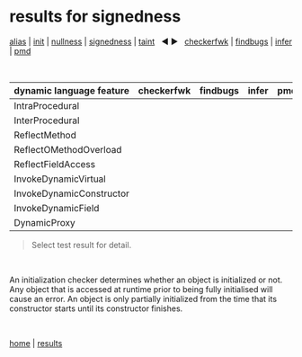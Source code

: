 # results for signedness

[alias](https://github.com/michaelemery/staticanalysis/blob/master/results/alias/README.md) | [init](https://github.com/michaelemery/staticanalysis/blob/master/results/init/README.md) | [nullness](https://github.com/michaelemery/staticanalysis/blob/master/results/nullness/README.md) | [signedness](https://github.com/michaelemery/staticanalysis/blob/master/results/signedness/README.md) | [taint](https://github.com/michaelemery/staticanalysis/blob/master/results/taint/README.md) &nbsp; &#x25c0; &#x25b6; &nbsp; [checkerfwk](https://github.com/michaelemery/staticanalysis/blob/master/results/tool/checkerframework.md) | [findbugs](https://github.com/michaelemery/staticanalysis/blob/master/results/tool/findbugs.md) | [infer](https://github.com/michaelemery/staticanalysis/blob/master/results/tool/infer.md) | [pmd](https://github.com/michaelemery/staticanalysis/blob/master/results/tool/pmd.md)

<br>

| dynamic language feature | checkerfwk | findbugs | infer | pmd | 
| --- | :---: | :---: | :---: | :---: |
| IntraProcedural | [](https://github.com/michaelemery/staticanalysis/blob/master/results/signedness/checkerframework.md#IntraProcedural) | [](https://github.com/michaelemery/staticanalysis/blob/master/results/signedness/findbugs.md#IntraProcedural) | [](https://github.com/michaelemery/staticanalysis/blob/master/results/signedness/infer.md#IntraProcedural) | [](https://github.com/michaelemery/staticanalysis/blob/master/results/signedness/pmd.md#IntraProcedural) |
| InterProcedural | [](https://github.com/michaelemery/staticanalysis/blob/master/results/signedness/checkerframework.md#InterProcedural) | [](https://github.com/michaelemery/staticanalysis/blob/master/results/signedness/findbugs.md#InterProcedural) | [](https://github.com/michaelemery/staticanalysis/blob/master/results/signedness/infer.md#InterProcedural) | [](https://github.com/michaelemery/staticanalysis/blob/master/results/signedness/pmd.md#InterProcedural) |
| ReflectMethod | [](https://github.com/michaelemery/staticanalysis/blob/master/results/signedness/checkerframework.md#ReflectMethod) | [](https://github.com/michaelemery/staticanalysis/blob/master/results/signedness/findbugs.md#ReflectMethod) | [](https://github.com/michaelemery/staticanalysis/blob/master/results/signedness/infer.md#ReflectMethod) | [](https://github.com/michaelemery/staticanalysis/blob/master/results/signedness/pmd.md#ReflectMethod) |
| ReflectOMethodOverload | [](https://github.com/michaelemery/staticanalysis/blob/master/results/signedness/checkerframework.md#ReflectOMethodOverload) | [](https://github.com/michaelemery/staticanalysis/blob/master/results/signedness/findbugs.md#ReflectOMethodOverload) | [](https://github.com/michaelemery/staticanalysis/blob/master/results/signedness/infer.md#ReflectOMethodOverload) | [](https://github.com/michaelemery/staticanalysis/blob/master/results/signedness/pmd.md#ReflectOMethodOverload) |
| ReflectFieldAccess | [](https://github.com/michaelemery/staticanalysis/blob/master/results/signedness/checkerframework.md#ReflectFieldAccess) | [](https://github.com/michaelemery/staticanalysis/blob/master/results/signedness/findbugs.md#ReflectFieldAccess) | [](https://github.com/michaelemery/staticanalysis/blob/master/results/signedness/infer.md#ReflectFieldAccess) | [](https://github.com/michaelemery/staticanalysis/blob/master/results/signedness/pmd.md#ReflectFieldAccess) |
| InvokeDynamicVirtual | [](https://github.com/michaelemery/staticanalysis/blob/master/results/signedness/checkerframework.md#InvokeDynamicVirtual) | [](https://github.com/michaelemery/staticanalysis/blob/master/results/signedness/findbugs.md#InvokeDynamicVirtual) | [](https://github.com/michaelemery/staticanalysis/blob/master/results/signedness/infer.md#InvokeDynamicVirtual) | [](https://github.com/michaelemery/staticanalysis/blob/master/results/signedness/pmd.md#InvokeDynamicVirtual) |
| InvokeDynamicConstructor | [](https://github.com/michaelemery/staticanalysis/blob/master/results/signedness/checkerframework.md#InvokeDynamicConstructor) | [](https://github.com/michaelemery/staticanalysis/blob/master/results/signedness/findbugs.md#InvokeDynamicConstructor) | [](https://github.com/michaelemery/staticanalysis/blob/master/results/signedness/infer.md#InvokeDynamicConstructor) | [](https://github.com/michaelemery/staticanalysis/blob/master/results/signedness/pmd.md#InvokeDynamicConstructor) |
| InvokeDynamicField | [](https://github.com/michaelemery/staticanalysis/blob/master/results/signedness/checkerframework.md#InvokeDynamicField) | [](https://github.com/michaelemery/staticanalysis/blob/master/results/signedness/findbugs.md#InvokeDynamicField) | [](https://github.com/michaelemery/staticanalysis/blob/master/results/signedness/infer.md#InvokeDynamicField) | [](https://github.com/michaelemery/staticanalysis/blob/master/results/signedness/pmd.md#InvokeDynamicField) |
| DynamicProxy | [](https://github.com/michaelemery/staticanalysis/blob/master/results/signedness/checkerframework.md#DynamicProxy) | [](https://github.com/michaelemery/staticanalysis/blob/master/results/signedness/findbugs.md#DynamicProxy) | [](https://github.com/michaelemery/staticanalysis/blob/master/results/signedness/infer.md#DynamicProxy) | [](https://github.com/michaelemery/staticanalysis/blob/master/results/signedness/pmd.md#DynamicProxy) |

> Select test result for detail.

<br>

An initialization checker determines whether an object is initialized or not. Any object that is accessed at runtime prior to being fully initialised will cause an error. An object is only partially initialized from the time that its constructor starts until its constructor finishes.

<br>

[home](https://github.com/michaelemery/staticanalysis) | [results](https://github.com/michaelemery/staticanalysis/blob/master/results/README.md)
